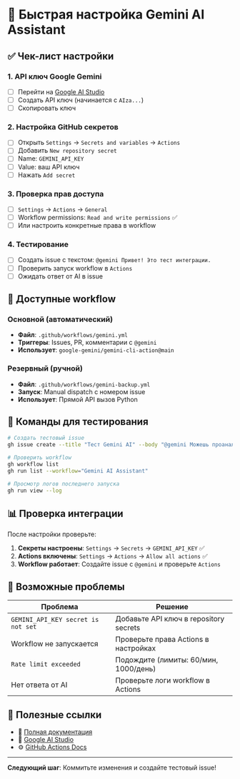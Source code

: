 # 🚀 Быстрая настройка Gemini AI Assistant

## ✅ Чек-лист настройки

### 1. API ключ Google Gemini
- [ ] Перейти на [Google AI Studio](https://makersuite.google.com/)
- [ ] Создать API ключ (начинается с `AIza...`)
- [ ] Скопировать ключ

### 2. Настройка GitHub секретов
- [ ] Открыть `Settings` → `Secrets and variables` → `Actions`
- [ ] Добавить `New repository secret`
- [ ] Name: `GEMINI_API_KEY`
- [ ] Value: ваш API ключ
- [ ] Нажать `Add secret`

### 3. Проверка прав доступа
- [ ] `Settings` → `Actions` → `General`
- [ ] Workflow permissions: `Read and write permissions` ✅
- [ ] Или настроить конкретные права в workflow

### 4. Тестирование
- [ ] Создать issue с текстом: `@gemini Привет! Это тест интеграции.`
- [ ] Проверить запуск workflow в `Actions`
- [ ] Ожидать ответ от AI в issue

## 🔧 Доступные workflow

### Основной (автоматический)
- **Файл**: `.github/workflows/gemini.yml`
- **Триггеры**: Issues, PR, комментарии с `@gemini`
- **Использует**: `google-gemini/gemini-cli-action@main`

### Резервный (ручной)
- **Файл**: `.github/workflows/gemini-backup.yml`  
- **Запуск**: Manual dispatch с номером issue
- **Использует**: Прямой API вызов Python

## 🎯 Команды для тестирования

```bash
# Создать тестовый issue
gh issue create --title "Тест Gemini AI" --body "@gemini Можешь проанализировать архитектуру проекта?"

# Проверить workflow
gh workflow list
gh run list --workflow="Gemini AI Assistant"

# Просмотр логов последнего запуска
gh run view --log
```

## 📊 Проверка интеграции

После настройки проверьте:

1. **Секреты настроены**: `Settings` → `Secrets` → `GEMINI_API_KEY` ✅
2. **Actions включены**: `Settings` → `Actions` → `Allow all actions` ✅
3. **Workflow работает**: Создайте issue с `@gemini` и проверьте `Actions`

## 🚨 Возможные проблемы

| Проблема | Решение |
|----------|---------|
| `GEMINI_API_KEY secret is not set` | Добавьте API ключ в repository secrets |
| Workflow не запускается | Проверьте права Actions в настройках |
| `Rate limit exceeded` | Подождите (лимиты: 60/мин, 1000/день) |
| Нет ответа от AI | Проверьте логи workflow в Actions |

## 🔗 Полезные ссылки

- 📖 [Полная документация](GEMINI.md)
- 🔑 [Google AI Studio](https://makersuite.google.com/)
- ⚙️ [GitHub Actions Docs](https://docs.github.com/en/actions)

---

**Следующий шаг**: Коммитьте изменения и создайте тестовый issue! 